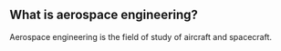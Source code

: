 ## What is aerospace engineering?
<p>Aerospace engineering is the field of study of aircraft and spacecraft. </p>

